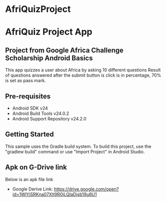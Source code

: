 # AfriQuizProject

AfriQuiz Project App
===================================

Project from Google Africa Challenge Scholarship Android Basics
---------------------------------------------------------------

This app quizzes a user about Africa by asking 10 different questions
Result of questions answered after the submit button is click is in percentage, 70% is set as pass mark.

Pre-requisites
--------------

- Android SDK v24
- Android Build Tools v24.0.2
- Android Support Repository v24.2.0

Getting Started
---------------

This sample uses the Gradle build system. To build this project, use the
"gradlew build" command or use "Import Project" in Android Studio.

Apk on G-Drive link 
--------------------

Below is an apk file link
- Google Derive Link: https://drive.google.com/open?id=1WlYjSRKna07Xlt9R0jLQIaDjsb19u8U1


